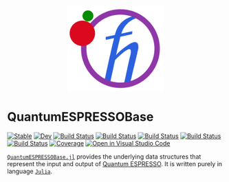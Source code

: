 <div align="center">
  <img src="./docs/src/assets/logo.png" height="200"><br>
</div>

# QuantumESPRESSOBase

[![Stable](https://img.shields.io/badge/docs-stable-blue.svg)](https://MineralsCloud.github.io/QuantumESPRESSOBase.jl/stable)
[![Dev](https://img.shields.io/badge/docs-dev-blue.svg)](https://MineralsCloud.github.io/QuantumESPRESSOBase.jl/dev)
[![Build Status](https://github.com/MineralsCloud/QuantumESPRESSOBase.jl/workflows/CI/badge.svg)](https://github.com/MineralsCloud/QuantumESPRESSOBase.jl/actions)
[![Build Status](https://travis-ci.com/MineralsCloud/QuantumESPRESSOBase.jl.svg?branch=master)](https://travis-ci.com/MineralsCloud/QuantumESPRESSOBase.jl)
[![Build Status](https://ci.appveyor.com/api/projects/status/github/singularitti/QuantumESPRESSOBase.jl?svg=true)](https://ci.appveyor.com/project/singularitti/QuantumESPRESSOBase-jl)
[![Build Status](https://cloud.drone.io/api/badges/MineralsCloud/QuantumESPRESSOBase.jl/status.svg)](https://cloud.drone.io/MineralsCloud/QuantumESPRESSOBase.jl)
[![Build Status](https://api.cirrus-ci.com/github/MineralsCloud/QuantumESPRESSOBase.jl.svg)](https://cirrus-ci.com/github/MineralsCloud/QuantumESPRESSOBase.jl)
[![Coverage](https://codecov.io/gh/MineralsCloud/QuantumESPRESSOBase.jl/branch/master/graph/badge.svg)](https://codecov.io/gh/MineralsCloud/QuantumESPRESSOBase.jl)
[![Open in Visual Studio Code](https://open.vscode.dev/badges/open-in-vscode.svg)](https://open.vscode.dev/organization/repository)

[`QuantumESPRESSOBase.jl`](https://github.com/MineralsCloud/QuantumESPRESSOBase.jl) provides
the underlying data structures that represent the input and output of [Quantum
ESPRESSO](https://www.quantum-espresso.org/). It is written purely in language
[`Julia`](https://julialang.org/).
